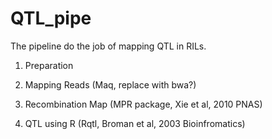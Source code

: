 QTL_pipe
========

The pipeline do the job of mapping QTL in RILs.

1. Preparation

2. Mapping Reads (Maq, replace with bwa?)

3. Recombination Map (MPR package, Xie et al, 2010 PNAS)

4. QTL using R (Rqtl, Broman et al, 2003 Bioinfromatics)
